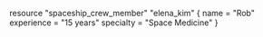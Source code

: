 resource "spaceship_crew_member" "elena_kim" {
  name        = "Rob"
  experience  = "15 years"
  specialty   = "Space Medicine"
}